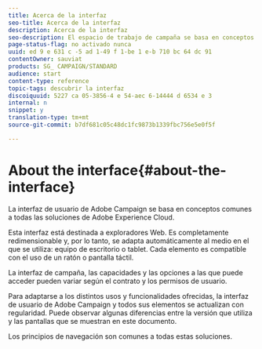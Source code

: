 ```yaml
---
title: Acerca de la interfaz
seo-title: Acerca de la interfaz
description: Acerca de la interfaz
seo-description: El espacio de trabajo de campaña se basa en conceptos comunes a todas las soluciones de Adobe Experience Cloud.
page-status-flag: no activado nunca
uuid: ed 9 e 631 c -5 ad 1-49 f 1-be 1 e-b 710 bc 64 dc 91
contentOwner: sauviat
products: SG_ CAMPAIGN/STANDARD
audience: start
content-type: reference
topic-tags: descubrir la interfaz
discoiquuid: 5227 ca 05-3856-4 e 54-aec 6-14444 d 6534 e 3
internal: n
snippet: y
translation-type: tm+mt
source-git-commit: b7df681c05c48dc1fc9873b1339fbc756e5e0f5f

---
```



# About the interface{#about-the-interface}

La interfaz de usuario de Adobe Campaign se basa en conceptos comunes a todas las soluciones de Adobe Experience Cloud.

Esta interfaz está destinada a exploradores Web. Es completamente redimensionable y, por lo tanto, se adapta automáticamente al medio en el que se utiliza: equipo de escritorio o tablet. Cada elemento es compatible con el uso de un ratón o pantalla táctil.

La interfaz de campaña, las capacidades y las opciones a las que puede acceder pueden variar según el contrato y los permisos de usuario.

Para adaptarse a los distintos usos y funcionalidades ofrecidas, la interfaz de usuario de Adobe Campaign y todos sus elementos se actualizan con regularidad. Puede observar algunas diferencias entre la versión que utiliza y las pantallas que se muestran en este documento.

Los principios de navegación son comunes a todas estas soluciones.
